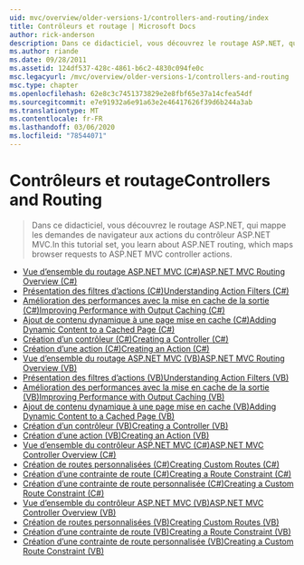 ```yaml
---
uid: mvc/overview/older-versions-1/controllers-and-routing/index
title: Contrôleurs et routage | Microsoft Docs
author: rick-anderson
description: Dans ce didacticiel, vous découvrez le routage ASP.NET, qui mappe les demandes de navigateur aux actions du contrôleur ASP.NET MVC.
ms.author: riande
ms.date: 09/28/2011
ms.assetid: 124df537-428c-4861-b6c2-4830c094fe0c
msc.legacyurl: /mvc/overview/older-versions-1/controllers-and-routing
msc.type: chapter
ms.openlocfilehash: 62e8c3c7451373829e2e8fbf65e37a14cfea54df
ms.sourcegitcommit: e7e91932a6e91a63e2e46417626f39d6b244a3ab
ms.translationtype: MT
ms.contentlocale: fr-FR
ms.lasthandoff: 03/06/2020
ms.locfileid: "78544071"
---
```

# <a name="controllers-and-routing"></a><span data-ttu-id="7ae39-103">Contrôleurs et routage</span><span class="sxs-lookup"><span data-stu-id="7ae39-103">Controllers and Routing</span></span>

> <span data-ttu-id="7ae39-104">Dans ce didacticiel, vous découvrez le routage ASP.NET, qui mappe les demandes de navigateur aux actions du contrôleur ASP.NET MVC.</span><span class="sxs-lookup"><span data-stu-id="7ae39-104">In this tutorial set, you learn about ASP.NET routing, which maps browser requests to ASP.NET MVC controller actions.</span></span>

- [<span data-ttu-id="7ae39-105">Vue d’ensemble du routage ASP.NET MVC (C#)</span><span class="sxs-lookup"><span data-stu-id="7ae39-105">ASP.NET MVC Routing Overview (C#)</span></span>](asp-net-mvc-routing-overview-cs.md)
- [<span data-ttu-id="7ae39-106">Présentation des filtres d’actions (C#)</span><span class="sxs-lookup"><span data-stu-id="7ae39-106">Understanding Action Filters (C#)</span></span>](understanding-action-filters-cs.md)
- [<span data-ttu-id="7ae39-107">Amélioration des performances avec la mise en cache de la sortie (C#)</span><span class="sxs-lookup"><span data-stu-id="7ae39-107">Improving Performance with Output Caching (C#)</span></span>](improving-performance-with-output-caching-cs.md)
- [<span data-ttu-id="7ae39-108">Ajout de contenu dynamique à une page mise en cache (C#)</span><span class="sxs-lookup"><span data-stu-id="7ae39-108">Adding Dynamic Content to a Cached Page (C#)</span></span>](adding-dynamic-content-to-a-cached-page-cs.md)
- [<span data-ttu-id="7ae39-109">Création d’un contrôleur (C#)</span><span class="sxs-lookup"><span data-stu-id="7ae39-109">Creating a Controller (C#)</span></span>](creating-a-controller-cs.md)
- [<span data-ttu-id="7ae39-110">Création d’une action (C#)</span><span class="sxs-lookup"><span data-stu-id="7ae39-110">Creating an Action (C#)</span></span>](creating-an-action-cs.md)
- [<span data-ttu-id="7ae39-111">Vue d’ensemble du routage ASP.NET MVC (VB)</span><span class="sxs-lookup"><span data-stu-id="7ae39-111">ASP.NET MVC Routing Overview (VB)</span></span>](asp-net-mvc-routing-overview-vb.md)
- [<span data-ttu-id="7ae39-112">Présentation des filtres d’actions (VB)</span><span class="sxs-lookup"><span data-stu-id="7ae39-112">Understanding Action Filters (VB)</span></span>](understanding-action-filters-vb.md)
- [<span data-ttu-id="7ae39-113">Amélioration des performances avec la mise en cache de la sortie (VB)</span><span class="sxs-lookup"><span data-stu-id="7ae39-113">Improving Performance with Output Caching (VB)</span></span>](improving-performance-with-output-caching-vb.md)
- [<span data-ttu-id="7ae39-114">Ajout de contenu dynamique à une page mise en cache (VB)</span><span class="sxs-lookup"><span data-stu-id="7ae39-114">Adding Dynamic Content to a Cached Page (VB)</span></span>](adding-dynamic-content-to-a-cached-page-vb.md)
- [<span data-ttu-id="7ae39-115">Création d’un contrôleur (VB)</span><span class="sxs-lookup"><span data-stu-id="7ae39-115">Creating a Controller (VB)</span></span>](creating-a-controller-vb.md)
- [<span data-ttu-id="7ae39-116">Création d’une action (VB)</span><span class="sxs-lookup"><span data-stu-id="7ae39-116">Creating an Action (VB)</span></span>](creating-an-action-vb.md)
- [<span data-ttu-id="7ae39-117">Vue d’ensemble du contrôleur ASP.NET MVC (C#)</span><span class="sxs-lookup"><span data-stu-id="7ae39-117">ASP.NET MVC Controller Overview (C#)</span></span>](aspnet-mvc-controllers-overview-cs.md)
- [<span data-ttu-id="7ae39-118">Création de routes personnalisées (C#)</span><span class="sxs-lookup"><span data-stu-id="7ae39-118">Creating Custom Routes (C#)</span></span>](creating-custom-routes-cs.md)
- [<span data-ttu-id="7ae39-119">Création d’une contrainte de route (C#)</span><span class="sxs-lookup"><span data-stu-id="7ae39-119">Creating a Route Constraint (C#)</span></span>](creating-a-route-constraint-cs.md)
- [<span data-ttu-id="7ae39-120">Création d’une contrainte de route personnalisée (C#)</span><span class="sxs-lookup"><span data-stu-id="7ae39-120">Creating a Custom Route Constraint (C#)</span></span>](creating-a-custom-route-constraint-cs.md)
- [<span data-ttu-id="7ae39-121">Vue d’ensemble du contrôleur ASP.NET MVC (VB)</span><span class="sxs-lookup"><span data-stu-id="7ae39-121">ASP.NET MVC Controller Overview (VB)</span></span>](asp-net-mvc-controller-overview-vb.md)
- [<span data-ttu-id="7ae39-122">Création de routes personnalisées (VB)</span><span class="sxs-lookup"><span data-stu-id="7ae39-122">Creating Custom Routes (VB)</span></span>](creating-custom-routes-vb.md)
- [<span data-ttu-id="7ae39-123">Création d’une contrainte de route (VB)</span><span class="sxs-lookup"><span data-stu-id="7ae39-123">Creating a Route Constraint (VB)</span></span>](creating-a-route-constraint-vb.md)
- [<span data-ttu-id="7ae39-124">Création d’une contrainte de route personnalisée (VB)</span><span class="sxs-lookup"><span data-stu-id="7ae39-124">Creating a Custom Route Constraint (VB)</span></span>](creating-a-custom-route-constraint-vb.md)
